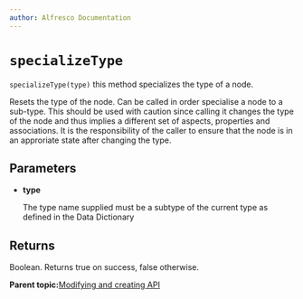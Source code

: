 ```yaml
---
author: Alfresco Documentation
---
```


# `specializeType`

`specializeType(type)` this method specializes the type of a node.

Resets the type of the node. Can be called in order specialise a node to a sub-type. This should be used with caution since calling it changes the type of the node and thus implies a different set of aspects, properties and associations. It is the responsibility of the caller to ensure that the node is in an approriate state after changing the type.

## Parameters

-   **type**

    The type name supplied must be a subtype of the current type as defined in the Data Dictionary


## Returns

Boolean. Returns true on success, false otherwise.

**Parent topic:**[Modifying and creating API](../references/API-JS-ModifyCreate.md)


